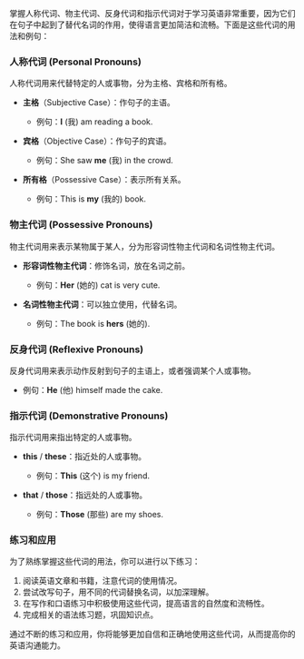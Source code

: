 掌握人称代词、物主代词、反身代词和指示代词对于学习英语非常重要，因为它们在句子中起到了替代名词的作用，使得语言更加简洁和流畅。下面是这些代词的用法和例句：

### 人称代词 (Personal Pronouns)

人称代词用来代替特定的人或事物，分为主格、宾格和所有格。

- **主格**（Subjective Case）：作句子的主语。
  - 例句：**I** (我) am reading a book.
  
- **宾格**（Objective Case）：作句子的宾语。
  - 例句：She saw **me** (我) in the crowd.

- **所有格**（Possessive Case）：表示所有关系。
  - 例句：This is **my** (我的) book.

### 物主代词 (Possessive Pronouns)

物主代词用来表示某物属于某人，分为形容词性物主代词和名词性物主代词。

- **形容词性物主代词**：修饰名词，放在名词之前。
  - 例句：**Her** (她的) cat is very cute.
  
- **名词性物主代词**：可以独立使用，代替名词。
  - 例句：The book is **hers** (她的).

### 反身代词 (Reflexive Pronouns)

反身代词用来表示动作反射到句子的主语上，或者强调某个人或事物。

- 例句：**He** (他) himself made the cake.

### 指示代词 (Demonstrative Pronouns)

指示代词用来指出特定的人或事物。

- **this** / **these**：指近处的人或事物。
  - 例句：**This** (这个) is my friend.
  
- **that** / **those**：指远处的人或事物。
  - 例句：**Those** (那些) are my shoes.

### 练习和应用

为了熟练掌握这些代词的用法，你可以进行以下练习：

1. 阅读英语文章和书籍，注意代词的使用情况。
2. 尝试改写句子，用不同的代词替换名词，以加深理解。
3. 在写作和口语练习中积极使用这些代词，提高语言的自然度和流畅性。
4. 完成相关的语法练习题，巩固知识点。

通过不断的练习和应用，你将能够更加自信和正确地使用这些代词，从而提高你的英语沟通能力。